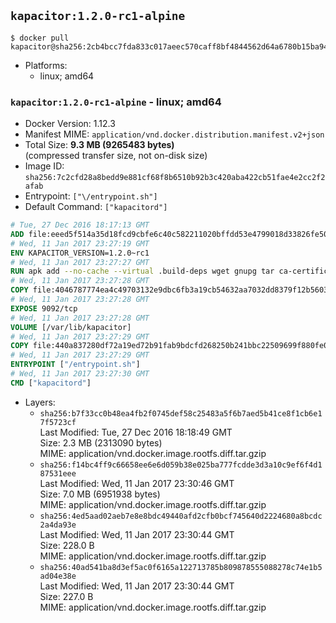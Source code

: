 ## `kapacitor:1.2.0-rc1-alpine`

```console
$ docker pull kapacitor@sha256:2cb4bcc7fda833c017aeec570caff8bf4844562d64a6780b15ba941144c75fd2
```

-	Platforms:
	-	linux; amd64

### `kapacitor:1.2.0-rc1-alpine` - linux; amd64

-	Docker Version: 1.12.3
-	Manifest MIME: `application/vnd.docker.distribution.manifest.v2+json`
-	Total Size: **9.3 MB (9265483 bytes)**  
	(compressed transfer size, not on-disk size)
-	Image ID: `sha256:7c2cfd28a8bedd9e881cf68f8b6510b92b3c420aba422cb51fae4e2cc2f2afab`
-	Entrypoint: `["\/entrypoint.sh"]`
-	Default Command: `["kapacitord"]`

```dockerfile
# Tue, 27 Dec 2016 18:17:13 GMT
ADD file:eeed5f514a35d18fcd9cbfe6c40c582211020bffdd53e4799018d33826fe5067 in / 
# Wed, 11 Jan 2017 23:27:19 GMT
ENV KAPACITOR_VERSION=1.2.0~rc1
# Wed, 11 Jan 2017 23:27:27 GMT
RUN apk add --no-cache --virtual .build-deps wget gnupg tar ca-certificates &&     update-ca-certificates &&     gpg --keyserver hkp://ha.pool.sks-keyservers.net         --recv-keys 05CE15085FC09D18E99EFB22684A14CF2582E0C5 &&     wget -q https://dl.influxdata.com/kapacitor/releases/kapacitor-${KAPACITOR_VERSION}-static_linux_amd64.tar.gz.asc &&     wget -q https://dl.influxdata.com/kapacitor/releases/kapacitor-${KAPACITOR_VERSION}-static_linux_amd64.tar.gz &&     gpg --batch --verify kapacitor-${KAPACITOR_VERSION}-static_linux_amd64.tar.gz.asc kapacitor-${KAPACITOR_VERSION}-static_linux_amd64.tar.gz &&     mkdir -p /usr/src &&     tar -C /usr/src -xzf kapacitor-${KAPACITOR_VERSION}-static_linux_amd64.tar.gz &&     rm -f /usr/src/kapacitor-*/kapacitor.conf &&     chmod +x /usr/src/kapacitor-*/* &&     cp -a /usr/src/kapacitor-*/* /usr/bin/ &&     rm -rf *.tar.gz* /usr/src /root/.gnupg &&     apk del .build-deps
# Wed, 11 Jan 2017 23:27:28 GMT
COPY file:4046787774ea4c49703132e9dbc6fb3a19cb54632aa7032dd8379f12b56034d9 in /etc/kapacitor/kapacitor.conf 
# Wed, 11 Jan 2017 23:27:28 GMT
EXPOSE 9092/tcp
# Wed, 11 Jan 2017 23:27:28 GMT
VOLUME [/var/lib/kapacitor]
# Wed, 11 Jan 2017 23:27:29 GMT
COPY file:440a837280df72a19ed72b91fab9bdcfd268250b241bbc22509699f880fe0d17 in /entrypoint.sh 
# Wed, 11 Jan 2017 23:27:29 GMT
ENTRYPOINT ["/entrypoint.sh"]
# Wed, 11 Jan 2017 23:27:30 GMT
CMD ["kapacitord"]
```

-	Layers:
	-	`sha256:b7f33cc0b48ea4fb2f0745def58c25483a5f6b7aed5b41ce8f1cb6e17f5723cf`  
		Last Modified: Tue, 27 Dec 2016 18:18:49 GMT  
		Size: 2.3 MB (2313090 bytes)  
		MIME: application/vnd.docker.image.rootfs.diff.tar.gzip
	-	`sha256:f14bc4ff9c66658ee6e6d059b38e025ba777fcdde3d3a10c9ef6f4d187531eee`  
		Last Modified: Wed, 11 Jan 2017 23:30:46 GMT  
		Size: 7.0 MB (6951938 bytes)  
		MIME: application/vnd.docker.image.rootfs.diff.tar.gzip
	-	`sha256:4ed5aad02aeb7e8e8bdc49440afd2cfb0bcf745640d2224680a8bcdc2a4da93e`  
		Last Modified: Wed, 11 Jan 2017 23:30:44 GMT  
		Size: 228.0 B  
		MIME: application/vnd.docker.image.rootfs.diff.tar.gzip
	-	`sha256:40ad541ba8d3ef5ac0f6165a122713785b809878555088278c74e1b5ad04e38e`  
		Last Modified: Wed, 11 Jan 2017 23:30:44 GMT  
		Size: 227.0 B  
		MIME: application/vnd.docker.image.rootfs.diff.tar.gzip
